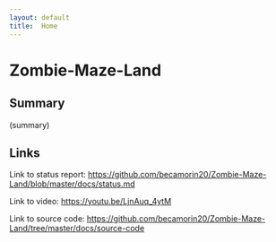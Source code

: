 ```yaml
---
layout: default
title:  Home
---
```


# Zombie-Maze-Land

## Summary
(summary)

## Links
Link to status report: https://github.com/becamorin20/Zombie-Maze-Land/blob/master/docs/status.md

Link to video: https://youtu.be/LjnAuq_4ytM

Link to source code: https://github.com/becamorin20/Zombie-Maze-Land/tree/master/docs/source-code


